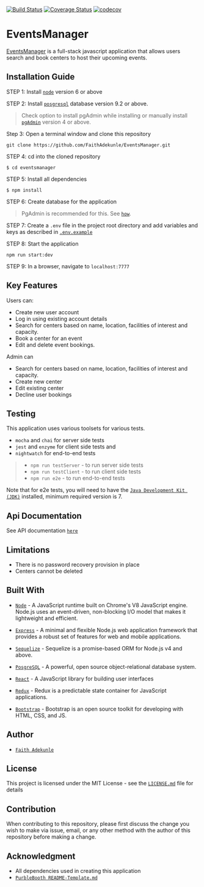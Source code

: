 [![Build Status](https://travis-ci.org/FaithAdekunle/EventsManager.svg?branch=develop)](https://travis-ci.org/FaithAdekunle/EventsManager)
[![Coverage Status](https://coveralls.io/repos/github/FaithAdekunle/EventsManager/badge.svg?branch=develop)](https://coveralls.io/github/FaithAdekunle/EventsManager?branch=develop)
[![codecov](https://codecov.io/gh/FaithAdekunle/EventsManager/branch/develop/graph/badge.svg)](https://codecov.io/gh/FaithAdekunle/EventsManager)
# EventsManager
[EventsManager](https://andela-events-manager.herokuapp.com) is a full-stack javascript application that allows users search and book centers to host their upcoming events.
## Installation Guide
STEP 1: Install [`node`](https://nodejs.org/en/) version 6 or above

STEP 2: Install [`posgresql`](https://www.postgresql.org/) database version 9.2 or above.
> Check option to install pgAdmin while installing or manually install [`pgAdmin`](https://www.pgadmin.org/) version 4 or above.

Step 3: Open a terminal window and clone this repository

```
git clone https://github.com/FaithAdekunle/EventsManager.git
```
STEP 4: cd into the cloned repository
```
$ cd eventsmanager
```
STEP 5: Install all dependencies
```
$ npm install
```
STEP 6: Create database for the application
> PgAdmin is recommended for this. See [`how`](https://www.enterprisedb.com/resources/webinars/how-create-postgres-database-using-pgadmin).

STEP 7: Create a `.env` file in the project root directory and add variables and keys as described in [`.env.example`](https://github.com/FaithAdekunle/EventsManager/blob/c43b2854c4342f88fe445e6bc18395bf1b0a051e/.env.example)

STEP 8: Start the application
```
npm run start:dev
```
STEP 9: In a browser, navigate to `localhost:7777`
## Key Features
Users can:
+ Create new user account
+ Log in using existing account details
+ Search for centers based on name, location, facilities of interest and capacity.
+ Book a center for an event
+ Edit and delete event bookings.

Admin can
+ Search for centers based on name, location, facilities of interest and capacity.
+ Create new center
+ Edit existing center
+ Decline user bookings

## Testing
This application uses various toolsets for various tests.

+ `mocha` and `chai` for server side tests
+ `jest` and `enzyme` for client side tests and
+ `nightwatch` for end-to-end tests

> - `npm run testServer` - to run server side tests
> - `npm run testClient` - to run client side tests
> - `npm run e2e` - to run end-to-end tests

Note that for e2e tests, you will need to have the [`Java Development Kit (JDK)`](http://www.oracle.com/technetwork/java/javase/downloads/index.html) installed, minimum required version is 7.

## Api Documentation
See API documentation [`here`](https://andela-events-manager.herokuapp.com/docs)



## Limitations
+ There is no password recovery provision in place
+ Centers cannot be deleted

## Built With
+ [`Node`](https://www.nodejs.org) - A JavaScript runtime built on Chrome's V8 JavaScript engine. Node.js uses an event-driven, non-blocking I/O model that makes it lightweight and efficient.

+ [`Express`](https://www.expressjs.com) - A minimal and flexible Node.js web application framework that provides a robust set of features for web and mobile applications.

+ [`Sequelize`](http://www.docs.sequelizejs.com) - Sequelize is a promise-based ORM for Node.js v4 and above.

+ [`PosgreSQL`](https://www.postgresql.org/) - A powerful, open source object-relational database system.

+ [`React`](https://www.reactjs.com) - A JavaScript library for building user interfaces

+ [`Redux`](https://redux.js.org/) - Redux is a predictable state container for JavaScript applications.
+ [`Bootstrap`](https://getbootstrap.com/) - Bootstrap is an open source toolkit for developing with HTML, CSS, and JS.

## Author
+ [`Faith Adekunle`](https://github.com/FaithAdekunle)

## License
This project is licensed under the MIT License - see the [`LICENSE.md`](https://github.com/FaithAdekunle/EventsManager/blob/c43b2854c4342f88fe445e6bc18395bf1b0a051e/LICENSE.md) file for details

## Contribution
When contributing to this repository, please first discuss the change you wish to make via issue, email, or any other method with the author of this repository before making a change.

## Acknowledgment
+ All dependencies used in creating this application
+ [`PurbleBooth README-Template.md`](https://gist.github.com/PurpleBooth/109311bb0361f32d87a2)
